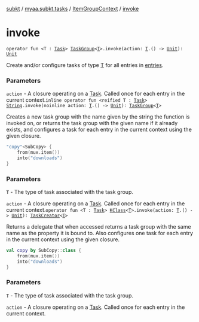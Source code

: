[subkt](../../index.md) / [myaa.subkt.tasks](../index.md) / [ItemGroupContext](index.md) / [invoke](./invoke.md)

# invoke

`operator fun <T : `[`Task`](https://docs.gradle.org/current/javadoc/org/gradle/api/Task.html)`> `[`TaskGroup`](../-task-group/index.md)`<`[`T`](invoke.md#T)`>.invoke(action: `[`T`](invoke.md#T)`.() -> `[`Unit`](https://kotlinlang.org/api/latest/jvm/stdlib/kotlin/-unit/index.html)`): `[`Unit`](https://kotlinlang.org/api/latest/jvm/stdlib/kotlin/-unit/index.html)

Create and/or configure tasks of type [T](invoke.md#T) for all entries in [entries](entries.md).

### Parameters

`action` - A closure operating on a [Task](https://docs.gradle.org/current/javadoc/org/gradle/api/Task.html). Called once for
each entry in the current context.`inline operator fun <reified T : `[`Task`](https://docs.gradle.org/current/javadoc/org/gradle/api/Task.html)`> `[`String`](https://kotlinlang.org/api/latest/jvm/stdlib/kotlin/-string/index.html)`.invoke(noinline action: `[`T`](invoke.md#T)`.() -> `[`Unit`](https://kotlinlang.org/api/latest/jvm/stdlib/kotlin/-unit/index.html)`): `[`TaskGroup`](../-task-group/index.md)`<`[`T`](invoke.md#T)`>`

Creates a new task group with the name given by the string the function is invoked on,
or returns the task group with the given name if it already exists,
and configures a task for each entry in the current context using the given closure.

``` kotlin
"copy"<SubCopy> {
    from(mux.item())
    into("downloads")
}
```

### Parameters

`T` - The type of task associated with the task group.

`action` - A closure operating on a [Task](https://docs.gradle.org/current/javadoc/org/gradle/api/Task.html). Called once for
each entry in the current context.`operator fun <T : `[`Task`](https://docs.gradle.org/current/javadoc/org/gradle/api/Task.html)`> `[`KClass`](https://kotlinlang.org/api/latest/jvm/stdlib/kotlin.reflect/-k-class/index.html)`<`[`T`](invoke.md#T)`>.invoke(action: `[`T`](invoke.md#T)`.() -> `[`Unit`](https://kotlinlang.org/api/latest/jvm/stdlib/kotlin/-unit/index.html)`): `[`TaskCreator`](../-task-creator/index.md)`<`[`T`](invoke.md#T)`>`

Returns a delegate that when accessed returns a task group with the same name
as the property it is bound to. Also configures one task for each entry
in the current context using the given closure.

``` kotlin
val copy by SubCopy::class {
    from(mux.item())
    into("downloads")
}
```

### Parameters

`T` - The type of task associated with the task group.

`action` - A closure operating on a [Task](https://docs.gradle.org/current/javadoc/org/gradle/api/Task.html). Called once for
each entry in the current context.